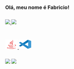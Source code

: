 ### Olá, meu nome é Fabricio!

##

<div>
  <a href="https://github.com/FabricioCruzz">
  <img height="180em" src="https://github-readme-stats.vercel.app/api?username=FabricioCruzz&show_icons=true&theme=dracula&include_all_commits=true&count_private=true"/>
  <img height="180em" src="https://github-readme-stats.vercel.app/api/top-langs/?username=FabricioCruzz&layout=compact&langs_count=7&theme=dracula"/>
</div>
  
  ##
  
<div style="display: inline_block"> <br>
   <img allign="center" alt="Fabricio-Java" height="30" width="40" src="https://raw.githubusercontent.com/devicons/devicon/master/icons/java/java-plain.svg">
      <!--
  <img allign="center" alt="Fabricio-JS" height="30" width="40" src="https://raw.githubusercontent.com/devicons/devicon/master/icons/javascript/javascript-plain.svg"> 
   <img allign="center" alt="Fabricio-HTML" height="30" width="40" src="https://raw.githubusercontent.com/devicons/devicon/master/icons/html5/html5-original.svg">
   <img allign="center" alt="Fabricio-CSS" height="30" width="40" src="https://raw.githubusercontent.com/devicons/devicon/master/icons/css3/css3-original.svg">

   <img allign="center" alt="Fabricio-React" height="30" width="40" src="https://raw.githubusercontent.com/devicons/devicon/master/icons/react/react-original.svg">
-->
   <img allign="center" alt="Fabricio-VSCode" height="30" width="40" src="https://github.com/devicons/devicon/blob/master/icons/vscode/vscode-original.svg">
</div>
  
  ##
  
  <div>
    
  <a href="https://www.instagram.com/fabricio.acruz/" target="_blank"><img src="https://img.shields.io/badge/-Instagram-%23E4405F?style=for-the-badge&logo=instagram&logoColor=white" target="_blank"></a>
  <a href="https://www.linkedin.com/in/fabricio-adriano-cruz/" target="_blank"><img src="https://img.shields.io/badge/-LinkedIn-%230077B5?style=for-the-badge&logo=linkedin&logoColor=white" target="_blank"></a>
  </div>
